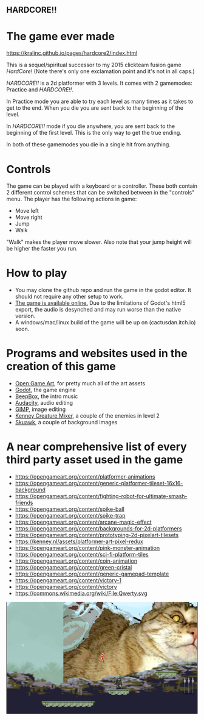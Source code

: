 ## HARDCORE!!
# The game ever made

https://kralinc.github.io/pages/hardcore2/index.html

This is a sequel/spiritual successor to my 2015 clickteam fusion game *HardCore!* (Note there's only one exclamation point and it's not in all caps.)

*HARDCORE!!* is a 2d platformer with 3 levels. It comes with 2 gamemodes: Practice and *HARDCORE!!*. 

In Practice mode you are able to try each level as many times as it takes to get to the end. When you die you are sent back to the beginning of the level.

In *HARDCORE!!* mode if you die anywhere, you are sent back to the beginning of the first level. This is the only way to get the true ending.

In both of these gamemodes you die in a single hit from anything.

# Controls

The game can be played with a keyboard or a controller. These both contain 2 different control schemes that can be switched between in the "controls" menu. The player has the following actions in game:

* Move left
* Move right
* Jump
* Walk

"Walk" makes the player move slower. Also note that your jump height will be higher the faster you run.

# How to play

* You may clone the github repo and run the game in the godot editor. It should not require any other setup to work.
* [The game is available online.](https://kralinc.github.io/pages/hardcore2/index.html) Due to the limitations of Godot's html5 export, the audio is desynched and may run worse than the native version.
* A windows/mac/linux build of the game will be up on (cactusdan.itch.io) soon.

# Programs and websites used in the creation of this game
* [Open Game Art](https://opengameart.org), for pretty much all of the art assets
* [Godot](https://godotengine.org/), the game engine
* [BeepBox](https://www.beepbox.co), the intro music
* [Audacity](https://www.audacityteam.org/), audio editing
* [GIMP](https://gimp.org), image editing
* [Kenney Creature Mixer](https://kenney.itch.io/creature-mixer), a couple of the enemies in level 2
* [Skuawk](https://skuawk.com), a couple of background images

# A near comprehensive list of every third party asset used in the game
* https://opengameart.org/content/platformer-animations
* https://opengameart.org/content/generic-platformer-tileset-16x16-background
* https://opengameart.org/content/fighting-robot-for-ultimate-smash-friends
* https://opengameart.org/content/spike-ball
* https://opengameart.org/content/spike-trap
* https://opengameart.org/content/arcane-magic-effect
* https://opengameart.org/content/backgrounds-for-2d-platformers
* https://opengameart.org/content/prototyping-2d-pixelart-tilesets
* https://kenney.nl/assets/platformer-art-pixel-redux
* https://opengameart.org/content/pink-monster-animation
* https://opengameart.org/content/sci-fi-platform-tiles
* https://opengameart.org/content/coin-animation
* https://opengameart.org/content/green-cristal
* https://opengameart.org/content/generic-gamepad-template
* https://opengameart.org/content/victory-1
* https://opengameart.org/content/victory
* https://commons.wikimedia.org/wiki/File:Qwerty.svg

![Screenshot of the game HARDCORE!!](screenshot.png)